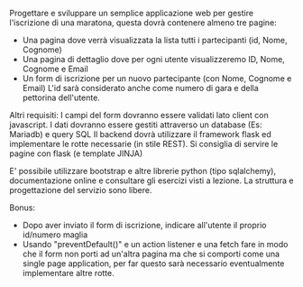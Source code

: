 Progettare e sviluppare un semplice applicazione web per gestire l'iscrizione di una maratona, questa dovrà contenere almeno tre pagine:
- Una pagina dove verrà visualizzata la lista tutti i partecipanti (id, Nome, Cognome) 
- Una pagina di dettaglio dove per ogni utente visualizzeremo  ID, Nome, Cognome e Email
- Un form di iscrizione per un nuovo partecipante (con Nome, Cognome e Email)
L'id sarà considerato anche come numero di gara e della pettorina dell'utente.

Altri requisiti:
I campi del form dovranno essere validati lato client con javascript.
I dati dovranno essere gestiti attraverso un database (Es: Mariadb) e query SQL
Il backend dovrà utilizzare il framework flask ed implementare le rotte necessarie (in stile REST).
Si consiglia di servire le pagine con flask (e template JINJA) 

E' possibile utilizzare bootstrap e altre librerie python (tipo sqlalchemy), documentazione online e consultare gli esercizi visti a lezione.
La struttura e progettazione del servizio sono libere.

Bonus:
- Dopo aver inviato il form di iscrizione, indicare all'utente il proprio id/numero maglia
- Usando "preventDefault()" e un action listener e una fetch fare in modo che il form non porti ad un'altra pagina ma che si comporti come una single page application, per far questo sarà necessario eventualmente implementare altre rotte.
